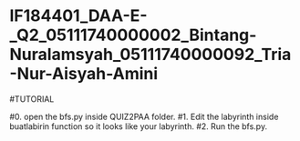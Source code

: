 # IF184401_DAA-E-_Q2_05111740000002_Bintang-Nuralamsyah_05111740000092_Tria-Nur-Aisyah-Amini

#TUTORIAL

#0. open the bfs.py inside QUIZ2PAA folder.
#1. Edit the labyrinth inside buatlabirin function so it looks like your labyrinth.
#2. Run the bfs.py.

